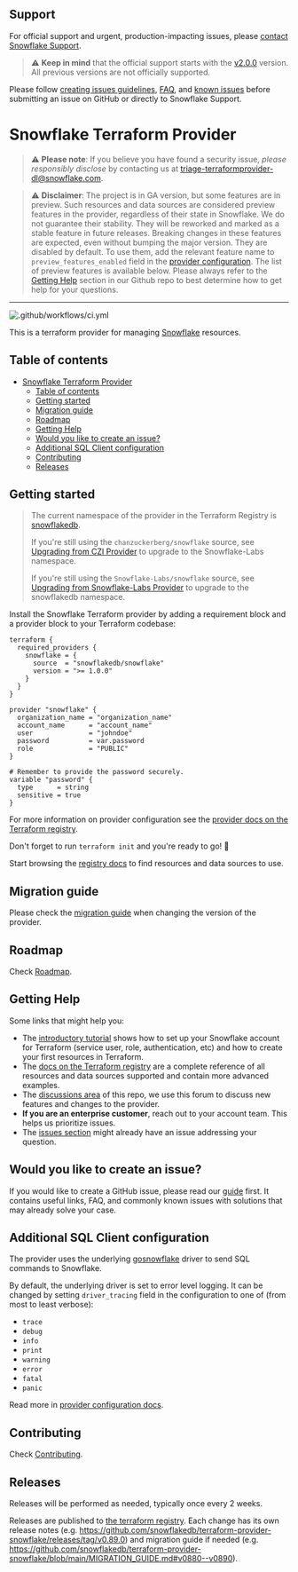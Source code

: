 ## Support

For official support and urgent, production-impacting issues, please [contact Snowflake Support](https://community.snowflake.com/s/article/How-To-Submit-a-Support-Case-in-Snowflake-Lodge).

> ⚠️ **Keep in mind** that the official support starts with the [v2.0.0](https://registry.terraform.io/providers/snowflakedb/snowflake/2.0.0) version. All previous versions are not officially supported.

Please follow [creating issues guidelines](CREATING_ISSUES.md), [FAQ](FAQ.md), and [known issues](KNOWN_ISSUES.md) before submitting an issue on GitHub or directly to Snowflake Support.

# Snowflake Terraform Provider

> ⚠️ **Please note**: If you believe you have found a security issue, _please responsibly disclose_ by contacting us at [triage-terraformprovider-dl@snowflake.com](mailto:triage-terraformprovider-dl@snowflake.com).

> ⚠️ **Disclaimer**: The project is in GA version, but some features are in preview. Such resources and data sources are considered preview features in the provider, regardless of their state in Snowflake. We do not guarantee their stability. They will be reworked and marked as a stable feature in future releases. Breaking changes in these features are expected, even without bumping the major version. They are disabled by default. To use them, add the relevant feature name to `preview_features_enabled` field in the [provider configuration](https://registry.terraform.io/providers/snowflakedb/snowflake/latest/docs#schema). The list of preview features is available below. Please always refer to the [Getting Help](https://github.com/snowflakedb/terraform-provider-snowflake?tab=readme-ov-file#getting-help) section in our Github repo to best determine how to get help for your questions.

----

![.github/workflows/ci.yml](https://github.com/snowflakedb/terraform-provider-snowflake/workflows/.github/workflows/ci.yml/badge.svg)

This is a terraform provider for managing [Snowflake](https://www.snowflake.com/) resources.

## Table of contents
<!-- TOC -->
* [Snowflake Terraform Provider](#snowflake-terraform-provider)
  * [Table of contents](#table-of-contents)
  * [Getting started](#getting-started)
  * [Migration guide](#migration-guide)
  * [Roadmap](#roadmap)
  * [Getting Help](#getting-help)
  * [Would you like to create an issue?](#would-you-like-to-create-an-issue)
  * [Additional SQL Client configuration](#additional-sql-client-configuration)
  * [Contributing](#contributing)
  * [Releases](#releases)
<!-- TOC -->

## Getting started

> The current namespace of the provider in the Terraform Registry is [snowflakedb](https://registry.terraform.io/namespaces/snowflakedb).
>
> If you're still using the `chanzuckerberg/snowflake` source, see [Upgrading from CZI Provider](./CZI_UPGRADE.md) to upgrade to the Snowflake-Labs namespace.
>
> If you're still using the `Snowflake-Labs/snowflake` source, see [Upgrading from Snowflake-Labs Provider](./SNOWFLAKEDB_MIGRATION.md) to upgrade to the snowflakedb namespace.

Install the Snowflake Terraform provider by adding a requirement block and a provider block to your Terraform codebase:
```hcl
terraform {
  required_providers {
    snowflake = {
      source  = "snowflakedb/snowflake"
      version = ">= 1.0.0"
    }
  }
}

provider "snowflake" {
  organization_name = "organization_name"
  account_name      = "account_name"
  user              = "johndoe"
  password          = var.password
  role              = "PUBLIC"
}

# Remember to provide the password securely.
variable "password" {
  type      = string
  sensitive = true
}
```

For more information on provider configuration see the [provider docs on the Terraform registry](https://registry.terraform.io/providers/snowflakedb/snowflake/latest/docs).

Don't forget to run `terraform init` and you're ready to go! 🚀

Start browsing the [registry docs](https://registry.terraform.io/providers/snowflakedb/snowflake/latest/docs) to find resources and data sources to use.

## Migration guide

Please check the [migration guide](./MIGRATION_GUIDE.md) when changing the version of the provider.

## Roadmap

Check [Roadmap](./ROADMAP.md).

## Getting Help

Some links that might help you:

- The [introductory tutorial](https://guides.snowflake.com/guide/terraforming_snowflake/#0) shows how to set up your Snowflake account for Terraform (service user, role, authentication, etc) and how to create your first resources in Terraform.
- The [docs on the Terraform registry](https://registry.terraform.io/providers/snowflakedb/snowflake/latest) are a complete reference of all resources and data sources supported and contain more advanced examples.
- The [discussions area](https://github.com/snowflakedb/terraform-provider-snowflake/discussions) of this repo, we use this forum to discuss new features and changes to the provider.
- **If you are an enterprise customer**, reach out to your account team. This helps us prioritize issues.
- The [issues section](https://github.com/snowflakedb/terraform-provider-snowflake/issues) might already have an issue addressing your question.

## Would you like to create an issue?
If you would like to create a GitHub issue, please read our [guide](./CREATING_ISSUES.md) first.
It contains useful links, FAQ, and commonly known issues with solutions that may already solve your case.

## Additional SQL Client configuration
The provider uses the underlying [gosnowflake](https://github.com/snowflakedb/gosnowflake) driver to send SQL commands to Snowflake.

By default, the underlying driver is set to error level logging. It can be changed by setting `driver_tracing` field in the configuration to one of (from most to least verbose):
- `trace`
- `debug`
- `info`
- `print`
- `warning`
- `error`
- `fatal`
- `panic`

Read more in [provider configuration docs](https://registry.terraform.io/providers/snowflakedb/snowflake/latest/docs#schema).

## Contributing

Check [Contributing](./CONTRIBUTING.md).

## Releases

Releases will be performed as needed, typically once every 2 weeks.

Releases are published to [the terraform registry](https://registry.terraform.io/providers/snowflakedb/snowflake/latest). Each change has its own release notes (e.g. https://github.com/snowflakedb/terraform-provider-snowflake/releases/tag/v0.89.0) and migration guide if needed (e.g. https://github.com/snowflakedb/terraform-provider-snowflake/blob/main/MIGRATION_GUIDE.md#v0880--v0890).
